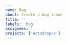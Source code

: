 ```yaml
---
name: Bug
about: Create a bug issue
title: ''
labels: 'bug'
assignees: ''
projects: ['ectodrop/2']
---
```

